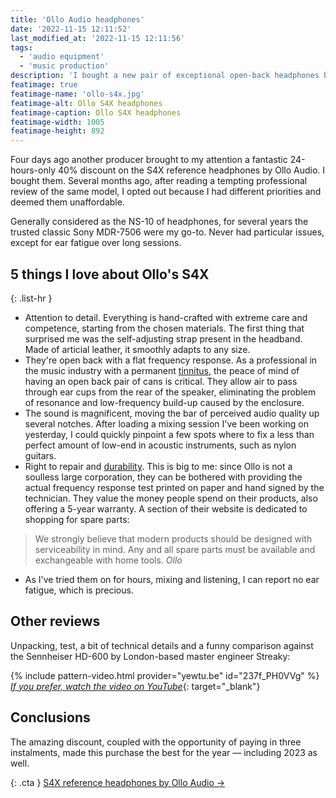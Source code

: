 ```yaml
---
title: 'Ollo Audio headphones'
date: '2022-11-15 12:11:52'
last_modified_at: '2022-11-15 12:11:56'
tags:
  - 'audio equipment'
  - 'music production'
description: 'I bought a new pair of exceptional open-back headphones by Ollo Audio, the S4X model. Here’s a quick review.'
featimage: true
featimage-name: 'ollo-s4x.jpg'
featimage-alt: Ollo S4X headphones
featimage-caption: Ollo S4X headphones
featimage-width: 1005
featimage-height: 892
---
```

Four days ago another producer brought to my attention a fantastic 24-hours-only 40% discount on the S4X reference headphones by Ollo Audio. I bought them. Several months ago, after reading a tempting professional review of the same model, I opted out because I had different priorities and deemed them unaffordable. 

Generally considered as the NS-10 of headphones, for several years the trusted classic Sony MDR-7506 were my go-to. Never had particular issues, except for ear fatigue over long sessions.

## 5 things I love about Ollo's S4X

{: .list-hr }
- Attention to detail. Everything is hand-crafted with extreme care and competence, starting from the chosen materials. The first thing that surprised me was the self-adjusting strap present in the headband. Made of articial leather, it smoothly adapts to any size.
- They're open back with a flat frequency response. As a professional in the music industry with a permanent [tinnitus](https://en.wikipedia.org/wiki/Tinnitus), the peace of mind of having an open back pair of cans is critical. They allow air to pass through ear cups from the rear of the speaker, eliminating the problem of resonance and low-frequency build-up caused by the enclosure.
- The sound is magnificent, moving the bar of perceived audio quality up several notches. After loading a mixing session I've been working on yesterday, I could quickly pinpoint a few spots where to fix a less than perfect amount of low-end in acoustic instruments, such as nylon guitars.
- Right to repair and [durability](/blog/degrowth/). This is big to me: since Ollo is not a soulless large corporation, they can be bothered with providing the actual frequency response test printed on paper and hand signed by the technician. They value the money people spend on their products, also offering a 5-year warranty. A section of their website is dedicated to shopping for spare parts:
> We strongly believe that modern products should be designed with serviceability in mind. Any and all spare parts must be available and exchangeable with home tools.
> <cite>Ollo</cite>
- As I've tried them on for hours, mixing and listening, I can report no ear fatigue, which is precious.

## Other reviews

Unpacking, test, a bit of technical details and a funny comparison against the Sennheiser HD-600 by London-based master engineer Streaky:

{% include pattern-video.html provider="yewtu.be" id="237f_PH0VVg" %}
[_If you prefer, watch the video on YouTube_](https://youtu.be/237f_PH0VVg){: target="_blank"}

## Conclusions

The amazing discount, coupled with the opportunity of paying in three instalments, made this purchase the best for the year — including 2023 as well.

{: .cta }
[S4X reference headphones by Ollo Audio&nbsp;&rarr;](https://olloaudio.com/products/s4x-reference-headphones)
